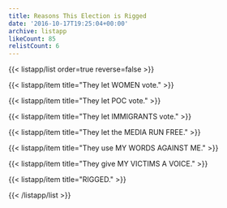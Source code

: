 ```yaml
---
title: Reasons This Election is Rigged
date: '2016-10-17T19:25:04+00:00'
archive: listapp
likeCount: 85
relistCount: 6
---
```


{{< listapp/list order=true reverse=false >}}

   {{< listapp/item title="They let WOMEN vote." >}}

   {{< listapp/item title="They let POC vote." >}}

   {{< listapp/item title="They let IMMIGRANTS vote." >}}

   {{< listapp/item title="They let the MEDIA RUN FREE." >}}

   {{< listapp/item title="They use MY WORDS AGAINST ME." >}}

   {{< listapp/item title="They give MY VICTIMS A VOICE." >}}

   {{< listapp/item title="RIGGED." >}}

{{< /listapp/list >}}

